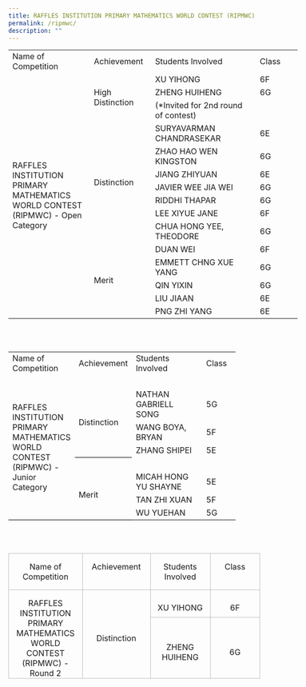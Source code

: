 ```yaml
---
title: RAFFLES INSTITUTION PRIMARY MATHEMATICS WORLD CONTEST (RIPMWC)
permalink: /ripmwc/
description: ""
---
```

<table border="0" cellpadding="0" cellspacing="0" width="578" style="border-collapse:
 collapse;width:434pt"><colgroup><col width="163" style="mso-width-source:userset;mso-width-alt:5961;width:122pt"> <col width="110" style="mso-width-source:userset;mso-width-alt:4022;width:83pt"> <col width="225" style="mso-width-source:userset;mso-width-alt:8228;width:169pt"> <col width="80" style="mso-width-source:userset;mso-width-alt:2925;width:60pt"></colgroup><tbody><tr height="40" style="height:30.0pt"><td height="40" class="xl65" width="163" style="height:30.0pt;width:122pt">Name of<br>Competition</td><td class="xl66" width="110" style="border-left:none;width:83pt">Achievement</td><td class="xl66" width="225" style="border-left:none;width:169pt">Students Involved</td><td class="xl66" width="80" style="border-left:none;width:60pt">Class</td></tr><tr height="20" style="height:15.0pt"><td rowspan="15" height="300" class="xl64" width="163" style="height:225.0pt;
	border-top:none;width:122pt">RAFFLES INSTITUTION PRIMARY MATHEMATICS WORLD CONTEST (RIPMWC) - Open Category</td><td rowspan="3" class="xl70" width="110" style="border-top:none;width:83pt">High Distinction</td><td class="xl67" style="border-top:none;border-left:none">XU YIHONG</td><td class="xl67" style="border-top:none;border-left:none">6F</td></tr><tr height="20" style="height:15.0pt"><td height="20" class="xl67" style="height:15.0pt;border-top:none;border-left:
  none">ZHENG HUIHENG</td><td class="xl67" style="border-top:none;border-left:none">6G</td></tr><tr height="20" style="height:15.0pt"><td height="20" class="xl67" style="height:15.0pt;border-top:none;border-left:
  none">(*Invited for 2nd round of contest)</td><td class="xl67" style="border-top:none;border-left:none">&nbsp;</td></tr><tr height="20" style="height:15.0pt"><td rowspan="7" height="140" class="xl71" width="110" style="height:105.0pt;
  border-top:none;width:83pt">Distinction</td><td class="xl68" style="border-top:none;border-left:none">SURYAVARMAN CHANDRASEKAR</td><td class="xl68" style="border-top:none;border-left:none">6E</td></tr><tr height="20" style="height:15.0pt"><td height="20" class="xl68" style="height:15.0pt;border-top:none;border-left:
  none">ZHAO HAO WEN KINGSTON</td><td class="xl68" style="border-top:none;border-left:none">6G</td></tr><tr height="20" style="height:15.0pt"><td height="20" class="xl68" style="height:15.0pt;border-top:none;border-left:
  none">JIANG ZHIYUAN</td><td class="xl68" style="border-top:none;border-left:none">6E</td></tr><tr height="20" style="height:15.0pt"><td height="20" class="xl68" style="height:15.0pt;border-top:none;border-left:
  none">JAVIER WEE JIA WEI</td><td class="xl68" style="border-top:none;border-left:none">6G</td></tr><tr height="20" style="height:15.0pt"><td height="20" class="xl68" style="height:15.0pt;border-top:none;border-left:
  none">RIDDHI THAPAR</td><td class="xl68" style="border-top:none;border-left:none">6G</td></tr><tr height="20" style="height:15.0pt"><td height="20" class="xl68" style="height:15.0pt;border-top:none;border-left:
  none">LEE XIYUE JANE</td><td class="xl68" style="border-top:none;border-left:none">6F</td></tr><tr height="20" style="height:15.0pt"><td height="20" class="xl68" style="height:15.0pt;border-top:none;border-left:
  none">CHUA HONG YEE, THEODORE</td><td class="xl68" style="border-top:none;border-left:none">6G</td></tr><tr height="20" style="height:15.0pt"><td rowspan="5" height="100" class="xl63" width="110" style="height:75.0pt;
  border-top:none;width:83pt">Merit</td><td class="xl69" style="border-top:none;border-left:none">DUAN WEI</td><td class="xl69" style="border-top:none;border-left:none">6F</td></tr><tr height="20" style="height:15.0pt"><td height="20" class="xl69" style="height:15.0pt;border-top:none;border-left:
  none">EMMETT CHNG XUE YANG</td><td class="xl69" style="border-top:none;border-left:none">6G</td></tr><tr height="20" style="height:15.0pt"><td height="20" class="xl69" style="height:15.0pt;border-top:none;border-left:
  none">QIN YIXIN</td><td class="xl69" style="border-top:none;border-left:none">6G</td></tr><tr height="20" style="height:15.0pt"><td height="20" class="xl69" style="height:15.0pt;border-top:none;border-left:
  none">LIU JIAAN</td><td class="xl69" style="border-top:none;border-left:none">6E</td></tr><tr height="20" style="height:15.0pt"><td height="20" class="xl69" style="height:15.0pt;border-top:none;border-left:
  none">PNG ZHI YANG</td><td class="xl69" style="border-top:none;border-left:none">6E</td></tr></tbody></table>
<br><br>
     <!--table {mso-displayed-decimal-separator:"\\."; mso-displayed-thousand-separator:"\\,";} @page {margin:.75in .7in .75in .7in; mso-header-margin:.3in; mso-footer-margin:.3in;} .font5 {color:black; font-size:11.0pt; font-weight:400; font-style:normal; text-decoration:underline; text-underline-style:single; font-family:Calibri, sans-serif; mso-font-charset:0;} tr {mso-height-source:auto;} col {mso-width-source:auto;} br {mso-data-placement:same-cell;} td {padding-top:1px; padding-right:1px; padding-left:1px; mso-ignore:padding; color:black; font-size:11.0pt; font-weight:400; font-style:normal; text-decoration:none; font-family:Calibri, sans-serif; mso-font-charset:0; mso-number-format:General; text-align:general; vertical-align:bottom; border:none; mso-background-source:auto; mso-pattern:auto; mso-protection:locked visible; white-space:nowrap; mso-rotate:0;} .xl65 {text-align:center;} .xl66 {font-weight:700; text-align:center; border:.5pt solid windowtext;} .xl67 {font-size:9.0pt; font-family:Arial, sans-serif; mso-font-charset:0; border:.5pt solid windowtext; background:yellow; mso-pattern:black none;} .xl68 {font-size:9.0pt; font-family:Arial, sans-serif; mso-font-charset:0; border:.5pt solid windowtext; background:#D0CECE; mso-pattern:black none;} .xl69 {font-weight:700; text-align:center; border-top:.5pt solid windowtext; border-right:none; border-bottom:none; border-left:.5pt solid windowtext; white-space:normal;} .xl70 {border-top:.5pt solid windowtext; border-right:.5pt solid windowtext; border-bottom:none; border-left:none;} .xl71 {text-align:center; border-top:.5pt solid windowtext; border-right:.5pt solid windowtext; border-bottom:none; border-left:.5pt solid windowtext;} .xl72 {font-size:9.0pt; font-family:Arial, sans-serif; mso-font-charset:0; border-top:1.0pt solid windowtext; border-right:.5pt solid windowtext; border-bottom:.5pt solid windowtext; border-left:.5pt solid windowtext; background:#D0CECE; mso-pattern:black none;} .xl73 {text-align:center; border-top:1.0pt solid windowtext; border-right:1.0pt solid windowtext; border-bottom:.5pt solid windowtext; border-left:.5pt solid windowtext; background:#D0CECE; mso-pattern:black none;} .xl74 {text-align:center; border-top:.5pt solid windowtext; border-right:1.0pt solid windowtext; border-bottom:.5pt solid windowtext; border-left:.5pt solid windowtext; background:#D0CECE; mso-pattern:black none;} .xl75 {border-top:.5pt solid windowtext; border-right:.5pt solid windowtext; border-bottom:1.0pt solid windowtext; border-left:.5pt solid windowtext; background:#D0CECE; mso-pattern:black none;} .xl76 {text-align:center; border-top:.5pt solid windowtext; border-right:1.0pt solid windowtext; border-bottom:1.0pt solid windowtext; border-left:.5pt solid windowtext; background:#D0CECE; mso-pattern:black none;} .xl77 {border-top:.5pt solid windowtext; border-right:.5pt solid windowtext; border-bottom:none; border-left:.5pt solid windowtext;} .xl78 {border-top:none; border-right:.5pt solid windowtext; border-bottom:none; border-left:none;} .xl79 {font-size:10.0pt; font-family:Arial, sans-serif; mso-font-charset:0; border-top:none; border-right:.5pt solid windowtext; border-bottom:none; border-left:.5pt solid windowtext;} .xl80 {text-align:center; border-top:none; border-right:.5pt solid windowtext; border-bottom:none; border-left:.5pt solid windowtext;} .xl81 {font-size:9.0pt; font-family:Arial, sans-serif; mso-font-charset:0; border-top:1.0pt solid windowtext; border-right:.5pt solid windowtext; border-bottom:.5pt solid windowtext; border-left:.5pt solid windowtext; background:yellow; mso-pattern:black none;} .xl82 {text-align:center; border-top:1.0pt solid windowtext; border-right:1.0pt solid windowtext; border-bottom:.5pt solid windowtext; border-left:.5pt solid windowtext; background:yellow; mso-pattern:black none;} .xl83 {text-align:center; border-top:.5pt solid windowtext; border-right:1.0pt solid windowtext; border-bottom:.5pt solid windowtext; border-left:.5pt solid windowtext; background:yellow; mso-pattern:black none;} .xl84 {font-size:9.0pt; font-family:Arial, sans-serif; mso-font-charset:0; border-top:.5pt solid windowtext; border-right:.5pt solid windowtext; border-bottom:1.0pt solid windowtext; border-left:.5pt solid windowtext; background:yellow; mso-pattern:black none;} .xl85 {text-align:center; border-top:.5pt solid windowtext; border-right:1.0pt solid windowtext; border-bottom:1.0pt solid windowtext; border-left:.5pt solid windowtext; background:yellow; mso-pattern:black none;} .xl86 {vertical-align:middle; border-top:1.0pt solid windowtext; border-right:.5pt solid windowtext; border-bottom:none; border-left:1.0pt solid windowtext; background:yellow; mso-pattern:black none;} .xl87 {vertical-align:middle; border-top:none; border-right:.5pt solid windowtext; border-bottom:none; border-left:1.0pt solid windowtext; background:yellow; mso-pattern:black none;} .xl88 {vertical-align:middle; border-top:none; border-right:.5pt solid windowtext; border-bottom:1.0pt solid windowtext; border-left:1.0pt solid windowtext; background:yellow; mso-pattern:black none;} .xl89 {text-align:center; vertical-align:middle; border-top:1.0pt solid windowtext; border-right:1.0pt solid windowtext; border-bottom:none; border-left:1.0pt solid windowtext; background:#E2EFDA; mso-pattern:black none; white-space:normal;} .xl90 {text-align:center; vertical-align:middle; border-top:none; border-right:1.0pt solid windowtext; border-bottom:none; border-left:1.0pt solid windowtext; background:#E2EFDA; mso-pattern:black none; white-space:normal;} .xl91 {text-align:center; vertical-align:middle; border-top:none; border-right:1.0pt solid windowtext; border-bottom:1.0pt solid windowtext; border-left:1.0pt solid windowtext; background:#E2EFDA; mso-pattern:black none; white-space:normal;} .xl92 {vertical-align:middle; border-top:1.0pt solid windowtext; border-right:.5pt solid windowtext; border-bottom:none; border-left:1.0pt solid windowtext; background:#D0CECE; mso-pattern:black none;} .xl93 {vertical-align:middle; border-top:none; border-right:.5pt solid windowtext; border-bottom:none; border-left:1.0pt solid windowtext;} .xl94 {vertical-align:middle; border-top:none; border-right:.5pt solid windowtext; border-bottom:1.0pt solid windowtext; border-left:1.0pt solid windowtext;} -->

<table border="0" cellpadding="0" cellspacing="0" width="453" style="border-collapse:
 collapse;width:341pt"><colgroup><col width="116" style="mso-width-source:userset;mso-width-alt:4242;width:87pt"> <col width="85" style="mso-width-source:userset;mso-width-alt:3108;width:64pt"> <col width="190" style="mso-width-source:userset;mso-width-alt:6948;width:143pt"> <col width="62" style="width:47pt"></colgroup><tbody><tr height="41" style="height:30.75pt"><td height="41" class="xl69" width="116" style="height:30.75pt;width:87pt">Name of<br>Competition</td><td class="xl66" width="85" style="width:64pt">Achievement</td><td class="xl66" width="190" style="border-left:none;width:143pt">Students Involved</td><td class="xl66" width="62" style="border-left:none;width:47pt">Class</td></tr><tr height="19" style="mso-height-source:userset;height:14.45pt"><td rowspan="8" height="162" class="xl89" dir="LTR" width="116" style="border-bottom:
  1.0pt solid black;height:121.7pt;width:87pt">RAFFLES INSTITUTION PRIMARY MATHEMATICS WORLD CONTEST (RIPMWC) - <font class="font5">Junior Category</font></td><td class="xl70" style="border-top:none">&nbsp;</td><td class="xl77" style="border-top:none;border-left:none">&nbsp;</td><td class="xl71" style="border-top:none;border-left:none">&nbsp;</td></tr><tr height="20" style="height:15.0pt"><td rowspan="3" height="61" class="xl86" style="border-bottom:1.0pt solid black;
  height:45.75pt">Distinction</td><td class="xl81" style="border-left:none">NATHAN GABRIELL SONG</td><td class="xl82" style="border-left:none">5G</td></tr><tr height="20" style="height:15.0pt"><td height="20" class="xl67" style="height:15.0pt;border-top:none;border-left:
  none">WANG BOYA, BRYAN</td><td class="xl83" style="border-top:none;border-left:none">5F</td></tr><tr height="21" style="height:15.75pt"><td height="21" class="xl84" style="height:15.75pt;border-top:none;border-left:
  none">ZHANG SHIPEI</td><td class="xl85" style="border-top:none;border-left:none">5E</td></tr><tr height="21" style="height:15.75pt"><td height="21" class="xl78" style="height:15.75pt">&nbsp;</td><td class="xl79" style="border-left:none">&nbsp;</td><td class="xl80" style="border-left:none">&nbsp;</td></tr><tr height="20" style="height:15.0pt"><td rowspan="3" height="61" class="xl92" style="border-bottom:1.0pt solid black;
  height:45.75pt">Merit</td><td class="xl72" style="border-left:none">MICAH HONG YU SHAYNE</td><td class="xl73" style="border-left:none">5E</td></tr><tr height="20" style="height:15.0pt"><td height="20" class="xl68" style="height:15.0pt;border-top:none;border-left:
  none">TAN ZHI XUAN</td><td class="xl74" style="border-top:none;border-left:none">5F</td></tr><tr height="21" style="height:15.75pt"><td height="21" class="xl75" style="height:15.75pt;border-top:none;border-left:
  none">WU YUEHAN</td><td class="xl76" style="border-top:none;border-left:none">5G</td></tr></tbody></table><br>
	<br>
	         <!-- /\* Font Definitions \*/ @font-face {font-family:Latha; panose-1:2 0 4 0 0 0 0 0 0 0; mso-font-alt:"Nirmala UI"; mso-font-charset:0; mso-generic-font-family:swiss; mso-font-pitch:variable; mso-font-signature:1048579 0 0 0 1 0;} @font-face {font-family:"Cambria Math"; panose-1:2 4 5 3 5 4 6 3 2 4; mso-font-charset:0; mso-generic-font-family:roman; mso-font-pitch:variable; mso-font-signature:-536869121 1107305727 33554432 0 415 0;} @font-face {font-family:DengXian; panose-1:2 1 6 0 3 1 1 1 1 1; mso-font-alt:等线; mso-font-charset:134; mso-generic-font-family:auto; mso-font-pitch:variable; mso-font-signature:-1610612033 953122042 22 0 262159 0;} @font-face {font-family:Calibri; panose-1:2 15 5 2 2 2 4 3 2 4; mso-font-charset:0; mso-generic-font-family:swiss; mso-font-pitch:variable; mso-font-signature:-469750017 -1073732485 9 0 511 0;} @font-face {font-family:"\\@DengXian"; panose-1:2 1 6 0 3 1 1 1 1 1; mso-font-charset:134; mso-generic-font-family:auto; mso-font-pitch:variable; mso-font-signature:-1610612033 953122042 22 0 262159 0;} /\* Style Definitions \*/ p.MsoNormal, li.MsoNormal, div.MsoNormal {mso-style-unhide:no; mso-style-qformat:yes; mso-style-parent:""; margin-top:0in; margin-right:0in; margin-bottom:8.0pt; margin-left:0in; line-height:107%; mso-pagination:widow-orphan; font-size:11.0pt; font-family:"Calibri",sans-serif; mso-ascii-font-family:Calibri; mso-ascii-theme-font:minor-latin; mso-fareast-font-family:DengXian; mso-fareast-theme-font:minor-fareast; mso-hansi-font-family:Calibri; mso-hansi-theme-font:minor-latin; mso-bidi-font-family:Latha;} .MsoChpDefault {mso-style-type:export-only; mso-default-props:yes; font-family:"Calibri",sans-serif; mso-ascii-font-family:Calibri; mso-ascii-theme-font:minor-latin; mso-fareast-font-family:DengXian; mso-fareast-theme-font:minor-fareast; mso-hansi-font-family:Calibri; mso-hansi-theme-font:minor-latin; mso-bidi-font-family:Latha; mso-bidi-theme-font:minor-bidi;} .MsoPapDefault {mso-style-type:export-only; margin-bottom:8.0pt; line-height:107%;} @page WordSection1 {size:8.5in 11.0in; margin:1.0in 1.0in 1.0in 1.0in; mso-header-margin:.5in; mso-footer-margin:.5in; mso-paper-source:0;} div.WordSection1 {page:WordSection1;} -->

<table class="MsoTableGridLight" border="1" cellspacing="0" cellpadding="0" style="border-collapse:collapse;border:none;mso-border-alt:solid #BFBFBF .5pt;
 mso-border-themecolor:background1;mso-border-themeshade:191;mso-yfti-tbllook:
 1184;mso-padding-alt:0in 5.4pt 0in 5.4pt"><tbody><tr style="mso-yfti-irow:0;mso-yfti-firstrow:yes"><td width="160" valign="top" style="width:119.7pt;border:solid #BFBFBF 1.0pt;
  mso-border-themecolor:background1;mso-border-themeshade:191;mso-border-alt:
  solid #BFBFBF .5pt;mso-border-themecolor:background1;mso-border-themeshade:
  191;padding:0in 5.4pt 0in 5.4pt"><p class="MsoNormal" align="center" style="margin-bottom:0in;text-align:center;
  line-height:normal">Name of Competition</p><p></p></td><td width="160" valign="top" style="width:119.7pt;border:solid #BFBFBF 1.0pt;
  mso-border-themecolor:background1;mso-border-themeshade:191;border-left:none;
  mso-border-left-alt:solid #BFBFBF .5pt;mso-border-left-themecolor:background1;
  mso-border-left-themeshade:191;mso-border-alt:solid #BFBFBF .5pt;mso-border-themecolor:
  background1;mso-border-themeshade:191;padding:0in 5.4pt 0in 5.4pt"><p class="MsoNormal" align="center" style="margin-bottom:0in;text-align:center;
  line-height:normal">Achievement</p></td><td width="160" valign="top" style="width:119.7pt;border:solid #BFBFBF 1.0pt;
  mso-border-themecolor:background1;mso-border-themeshade:191;border-left:none;
  mso-border-left-alt:solid #BFBFBF .5pt;mso-border-left-themecolor:background1;
  mso-border-left-themeshade:191;mso-border-alt:solid #BFBFBF .5pt;mso-border-themecolor:
  background1;mso-border-themeshade:191;padding:0in 5.4pt 0in 5.4pt"><p class="MsoNormal" align="center" style="margin-bottom:0in;text-align:center;
  line-height:normal">Students Involved</p></td><td width="160" valign="top" style="width:119.7pt;border:solid #BFBFBF 1.0pt;
  mso-border-themecolor:background1;mso-border-themeshade:191;border-left:none;
  mso-border-left-alt:solid #BFBFBF .5pt;mso-border-left-themecolor:background1;
  mso-border-left-themeshade:191;mso-border-alt:solid #BFBFBF .5pt;mso-border-themecolor:
  background1;mso-border-themeshade:191;padding:0in 5.4pt 0in 5.4pt"><p class="MsoNormal" align="center" style="margin-bottom:0in;text-align:center;
  line-height:normal">Class</p></td></tr><tr style="mso-yfti-irow:1;height:33.3pt"><td width="160" rowspan="2" style="width:119.7pt;border:solid #BFBFBF 1.0pt;
  mso-border-themecolor:background1;mso-border-themeshade:191;border-top:none;
  mso-border-top-alt:solid #BFBFBF .5pt;mso-border-top-themecolor:background1;
  mso-border-top-themeshade:191;mso-border-alt:solid #BFBFBF .5pt;mso-border-themecolor:
  background1;mso-border-themeshade:191;padding:0in 5.4pt 0in 5.4pt;height:
  33.3pt"><p class="MsoNormal" align="center" style="margin-bottom:0in;text-align:center;
  line-height:normal">RAFFLES INSTITUTION PRIMARY MATHEMATICS WORLD CONTEST (RIPMWC) - Round 2</p></td><td width="160" rowspan="2" style="width:119.7pt;border-top:none;border-left:
  none;border-bottom:solid #BFBFBF 1.0pt;mso-border-bottom-themecolor:background1;
  mso-border-bottom-themeshade:191;border-right:solid #BFBFBF 1.0pt;mso-border-right-themecolor:
  background1;mso-border-right-themeshade:191;mso-border-top-alt:solid #BFBFBF .5pt;
  mso-border-top-themecolor:background1;mso-border-top-themeshade:191;
  mso-border-left-alt:solid #BFBFBF .5pt;mso-border-left-themecolor:background1;
  mso-border-left-themeshade:191;mso-border-alt:solid #BFBFBF .5pt;mso-border-themecolor:
  background1;mso-border-themeshade:191;padding:0in 5.4pt 0in 5.4pt;height:
  33.3pt"><p class="MsoNormal" align="center" style="margin-bottom:0in;text-align:center;
  line-height:normal">Distinction</p></td><td width="160" style="width:119.7pt;border-top:none;border-left:none;
  border-bottom:solid #BFBFBF 1.0pt;mso-border-bottom-themecolor:background1;
  mso-border-bottom-themeshade:191;border-right:solid #BFBFBF 1.0pt;mso-border-right-themecolor:
  background1;mso-border-right-themeshade:191;mso-border-top-alt:solid #BFBFBF .5pt;
  mso-border-top-themecolor:background1;mso-border-top-themeshade:191;
  mso-border-left-alt:solid #BFBFBF .5pt;mso-border-left-themecolor:background1;
  mso-border-left-themeshade:191;mso-border-alt:solid #BFBFBF .5pt;mso-border-themecolor:
  background1;mso-border-themeshade:191;padding:0in 5.4pt 0in 5.4pt;height:
  33.3pt"><p class="MsoNormal" align="center" style="margin-bottom:0in;text-align:center;
  line-height:normal">XU YIHONG</p></td><td width="160" style="width:119.7pt;border-top:none;border-left:none;
  border-bottom:solid #BFBFBF 1.0pt;mso-border-bottom-themecolor:background1;
  mso-border-bottom-themeshade:191;border-right:solid #BFBFBF 1.0pt;mso-border-right-themecolor:
  background1;mso-border-right-themeshade:191;mso-border-top-alt:solid #BFBFBF .5pt;
  mso-border-top-themecolor:background1;mso-border-top-themeshade:191;
  mso-border-left-alt:solid #BFBFBF .5pt;mso-border-left-themecolor:background1;
  mso-border-left-themeshade:191;mso-border-alt:solid #BFBFBF .5pt;mso-border-themecolor:
  background1;mso-border-themeshade:191;padding:0in 5.4pt 0in 5.4pt;height:
  33.3pt"><p class="MsoNormal" align="center" style="margin-bottom:0in;text-align:center;
  line-height:normal">6F</p></td></tr><tr style="mso-yfti-irow:2;mso-yfti-lastrow:yes;height:72.9pt"><td width="160" style="width:119.7pt;border-top:none;border-left:none;
  border-bottom:solid #BFBFBF 1.0pt;mso-border-bottom-themecolor:background1;
  mso-border-bottom-themeshade:191;border-right:solid #BFBFBF 1.0pt;mso-border-right-themecolor:
  background1;mso-border-right-themeshade:191;mso-border-top-alt:solid #BFBFBF .5pt;
  mso-border-top-themecolor:background1;mso-border-top-themeshade:191;
  mso-border-left-alt:solid #BFBFBF .5pt;mso-border-left-themecolor:background1;
  mso-border-left-themeshade:191;mso-border-alt:solid #BFBFBF .5pt;mso-border-themecolor:
  background1;mso-border-themeshade:191;padding:0in 5.4pt 0in 5.4pt;height:
  72.9pt"><p class="MsoNormal" align="center" style="margin-bottom:0in;text-align:center;
  line-height:normal">ZHENG HUIHENG</p></td><td width="160" style="width:119.7pt;border-top:none;border-left:none;
  border-bottom:solid #BFBFBF 1.0pt;mso-border-bottom-themecolor:background1;
  mso-border-bottom-themeshade:191;border-right:solid #BFBFBF 1.0pt;mso-border-right-themecolor:
  background1;mso-border-right-themeshade:191;mso-border-top-alt:solid #BFBFBF .5pt;
  mso-border-top-themecolor:background1;mso-border-top-themeshade:191;
  mso-border-left-alt:solid #BFBFBF .5pt;mso-border-left-themecolor:background1;
  mso-border-left-themeshade:191;mso-border-alt:solid #BFBFBF .5pt;mso-border-themecolor:
  background1;mso-border-themeshade:191;padding:0in 5.4pt 0in 5.4pt;height:
  72.9pt"><p class="MsoNormal" align="center" style="margin-bottom:0in;text-align:center;
  line-height:normal">6G</p></td></tr></tbody></table>